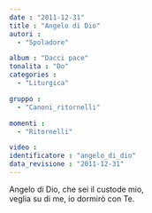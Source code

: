 ```yaml
---
date : "2011-12-31"
title : "Angelo di Dio"
autori : 
  - "Spoladore"

album : "Dacci pace"
tonalita : "Do"
categories : 
  - "Liturgica"

gruppo : 
  - "Canoni_ritornelli"

momenti : 
  - "Ritornelli"

video : 
identificatore : "angelo_di_dio"
data_revisione : "2011-12-31"
---
```

  
  
Angelo di Dio, che sei il custode mio,  
veglia su di me,     io dormirò con Te.  
  
  
  
